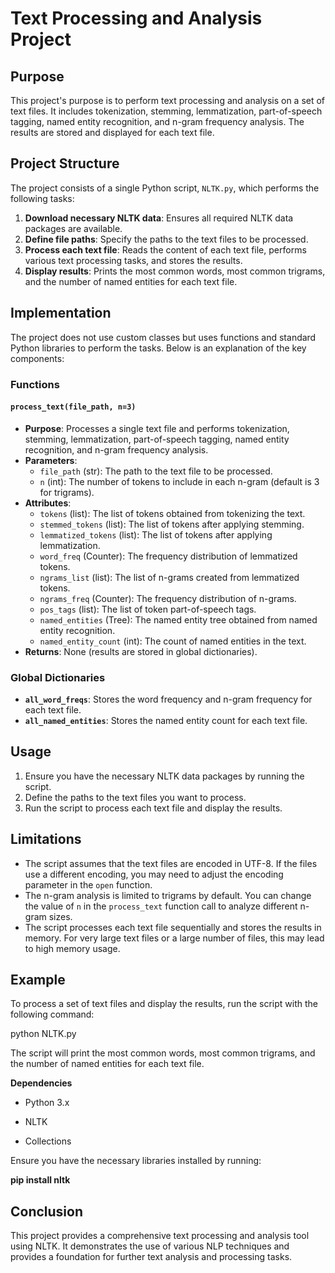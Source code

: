 # Text Processing and Analysis Project

## Purpose

This project's purpose is to perform text processing and analysis on a set of text files. It includes tokenization, stemming, lemmatization, part-of-speech tagging, named entity recognition, and n-gram frequency analysis. The results are stored and displayed for each text file.

## Project Structure

The project consists of a single Python script, `NLTK.py`, which performs the following tasks:

1. **Download necessary NLTK data**: Ensures all required NLTK data packages are available.
2. **Define file paths**: Specify the paths to the text files to be processed.
3. **Process each text file**: Reads the content of each text file, performs various text processing tasks, and stores the results.
4. **Display results**: Prints the most common words, most common trigrams, and the number of named entities for each text file.

## Implementation

The project does not use custom classes but uses functions and standard Python libraries to perform the tasks. Below is an explanation of the key components:

### Functions

#### `process_text(file_path, n=3)`

- **Purpose**: Processes a single text file and performs tokenization, stemming, lemmatization, part-of-speech tagging, named entity recognition, and n-gram frequency analysis.
- **Parameters**:
  - `file_path` (str): The path to the text file to be processed.
  - `n` (int): The number of tokens to include in each n-gram (default is 3 for trigrams).
- **Attributes**:
  - `tokens` (list): The list of tokens obtained from tokenizing the text.
  - `stemmed_tokens` (list): The list of tokens after applying stemming.
  - `lemmatized_tokens` (list): The list of tokens after applying lemmatization.
  - `word_freq` (Counter): The frequency distribution of lemmatized tokens.
  - `ngrams_list` (list): The list of n-grams created from lemmatized tokens.
  - `ngrams_freq` (Counter): The frequency distribution of n-grams.
  - `pos_tags` (list): The list of token part-of-speech tags.
  - `named_entities` (Tree): The named entity tree obtained from named entity recognition.
  - `named_entity_count` (int): The count of named entities in the text.
- **Returns**: None (results are stored in global dictionaries).

### Global Dictionaries

- **`all_word_freqs`**: Stores the word frequency and n-gram frequency for each text file.
- **`all_named_entities`**: Stores the named entity count for each text file.

## Usage

1. Ensure you have the necessary NLTK data packages by running the script.
2. Define the paths to the text files you want to process.
3. Run the script to process each text file and display the results.

## Limitations

- The script assumes that the text files are encoded in UTF-8. If the files use a different encoding, you may need to adjust the encoding parameter in the `open` function.
- The n-gram analysis is limited to trigrams by default. You can change the value of `n` in the `process_text` function call to analyze different n-gram sizes.
- The script processes each text file sequentially and stores the results in memory. For very large text files or a large number of files, this may lead to high memory usage.

## Example

To process a set of text files and display the results, run the script with the following command:


python NLTK.py

The script will print the most common words, most common trigrams, and the number of named entities for each text file.

**Dependencies**

- Python 3.x

- NLTK

- Collections

Ensure you have the necessary libraries installed by running:

**pip install nltk**

## Conclusion

This project provides a comprehensive text processing and analysis tool using NLTK. It demonstrates the use of various NLP techniques and provides a foundation for further text analysis and processing tasks.
